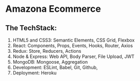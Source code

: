 # Amazona Ecommerce

## The TechStack:

1. HTML5 and CSS3: Semantic Elements, CSS Grid, Flexbox
2. React: Components, Props, Events, Hooks, Router, Axios
3. Redux: Store, Reducers, Actions
4. Node & Express: Web API, Body Parser, File Upload, JWT
5. MongoDB: Mongoose, Aggregation
6. Development: ESLint, Babel, Git, Github, 
7. Deployment: Heroku